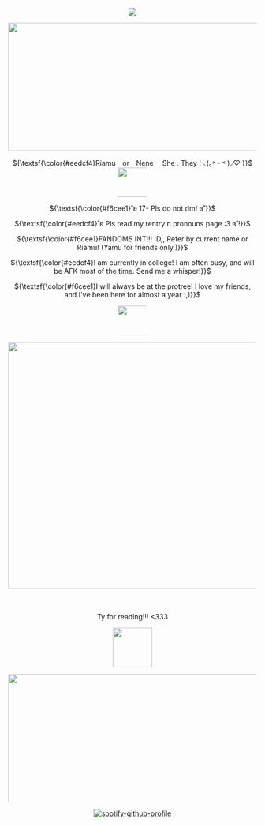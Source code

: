 <div align="center">
 
![](https://komarev.com/ghpvc/?username=RlAMU&color=b49cdb&base=1500&label=YAMU'S+FANS)

</div>

<p align="center">
<img width="980" height="260" src="https://files.catbox.moe/t30mps.png">
</p>

<p align="center"> ${\textsf{\color{#eedcf4}Riamu　or　Nene 　She . They ! ⸜(｡˃ ᵕ ˂ )⸝♡ }}$ <img width="60" height="60" src="https://64.media.tumblr.com/4e9478c7c65dc55f565004932b80172b/02ca19d67c8c8946-8c/s540x810/6e9e3a7c05311d03c2e2c4b7010b796ba0ce167d.pnj"></h2>
</p>

<p align="center"> 
 ${\textsf{\color{#f6cee1}˚ʚ 17- Pls do not dm!   ɞ˚}}$
<p align="center">
${\textsf{\color{#eedcf4}˚ʚ Pls read my rentry n pronouns page :3  ɞ˚!}}$
<p align="center">
${\textsf{\color{#f6cee1}FANDOMS INT!!! :D,, Refer by current name or Riamu! (Yamu for friends only.)}}$ 
<p align="center">
<p align="center">
 ${\textsf{\color{#eedcf4}I am currently in college! I am often busy, and will be AFK most of the time. Send me a whisper!}}$
<p align="center">
 <p align="center">
 ${\textsf{\color{#f6cee1}I will always be at the protree! I love my friends, and I've been here for almost a year :,)}}$
<p align="center">
<p align="center">
 <img width="60" height="60" src="https://64.media.tumblr.com/218b3e951e6dc80cb0ed452f851dca78/a4e588a830dca02a-59/s1280x1920/ef7c9cd8f68b02d217e6af7fac1589a897551936.pnj"
</p>

<p align="center">
<img width="600" height="500" src="https://64.media.tumblr.com/1b595fca14ba9451cc1a0bdc43bac025/49cb244b26bb1c8c-c7/s640x960/f6a61a721729510ed2356cbed36159b3a318421c.pnj">
</p>　

<p align="center">Ty for reading!!! <333

</p>
 <p align="center">
<img width="80" height="80" src="https://i.ibb.co/pWRrqfm/IMG-7963.gif">
 </p>
<p align="center"><img width="980" height="260" src="https://files.catbox.moe/i411xm.png">
</p>

<div align="center">
 
[![spotify-github-profile](https://spotify-github-profile.kittinanx.com/api/view?uid=22an7rp7mrtczxx3nxjhbny6a&cover_image=true&theme=novatorem&show_offline=true&background_color=6e5fb4&interchange=false&bar_color=ce96e9&bar_color_cover=false)](https://spotify-github-profile.kittinanx.com/api/view?uid=22an7rp7mrtczxx3nxjhbny6a&redirect=true)

</div>

